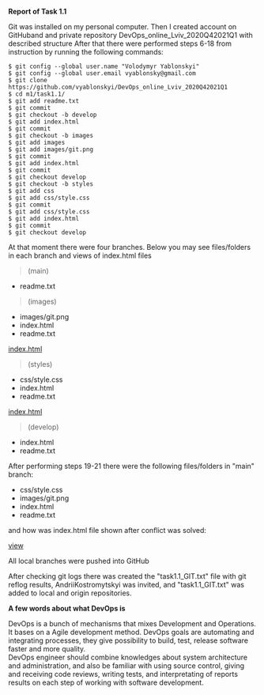 **Report of Task 1.1**

Git was installed on my personal computer.
Then I created account on GitHuband and private repository DevOps_online_Lviv_2020Q42021Q1 with described structure 
After that there were performed steps 6-18 from instruction by running the following commands:
```
$ git config --global user.name "Volodymyr Yablonskyi"
$ git config --global user.email vyablonsky@gmail.com
$ git clone https://github.com/vyablonskyi/DevOps_online_Lviv_2020Q42021Q1
$ cd m1/task1.1/
$ git add readme.txt
$ git commit
$ git checkout -b develop
$ git add index.html
$ git commit
$ git checkout -b images
$ git add images
$ git add images/git.png
$ git commit
$ git add index.html
$ git commit
$ git checkout develop
$ git checkout -b styles
$ git add css
$ git add css/style.css
$ git commit
$ git add css/style.css
$ git add index.html
$ git commit
$ git checkout develop
```

At that moment there were four branches. Below you may see files/folders in each branch and views of index.html files

>(main)

- readme.txt

>(images)

- images/git.png 
- index.html
- readme.txt

[index.html](screenshots/001.JPG)

>(styles)

- css/style.css
- index.html
- readme.txt

[index.html](screenshots/002.JPG)

>(develop)

- index.html
- readme.txt

After performing steps 19-21 there were the following files/folders in "main" branch:

- css/style.css
- images/git.png
- index.html
- readme.txt

and how was index.html file shown after conflict was solved:

[view](screenshots/003.JPG)

All local branches were pushed into GitHub

After checking git logs there was created the "task1.1_GIT.txt" file with git reflog results, AndriiKostromytskyi was invited, and "task1.1_GIT.txt" was added to local and origin repositories. 


**A few words about what DevOps is**

DevOps is a bunch of mechanisms that mixes Development and Operations. It bases on a Agile development method.
DevOps goals are automating and integrating processes, they give possibility to build, test, release software faster and more quality.  
DevOps engineer should  combine knowledges about system architecture  and administration, and also be familiar with using source control, giving and receiving code reviews, writing tests, and interpretating of reports results on each step of working with software development.
